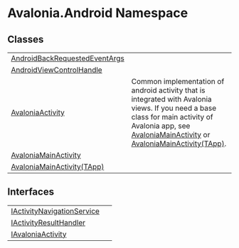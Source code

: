# Avalonia.Android Namespace






## Classes
<table>
<tr>
<td><a href="T_Avalonia_Android_AndroidBackRequestedEventArgs">AndroidBackRequestedEventArgs</a></td>
<td> </td>
</tr>
<tr>
<td><a href="T_Avalonia_Android_AndroidViewControlHandle">AndroidViewControlHandle</a></td>
<td> </td>
</tr>
<tr>
<td><a href="T_Avalonia_Android_AvaloniaActivity">AvaloniaActivity</a></td>
<td>Common implementation of android activity that is integrated with Avalonia views. If you need a base class for main activity of Avalonia app, see <a href="T_Avalonia_Android_AvaloniaMainActivity">AvaloniaMainActivity</a> or <a href="T_Avalonia_Android_AvaloniaMainActivity_1">AvaloniaMainActivity(TApp)</a>.</td>
</tr>
<tr>
<td><a href="T_Avalonia_Android_AvaloniaMainActivity">AvaloniaMainActivity</a></td>
<td> </td>
</tr>
<tr>
<td><a href="T_Avalonia_Android_AvaloniaMainActivity_1">AvaloniaMainActivity(TApp)</a></td>
<td> </td>
</tr>
</table>

## Interfaces
<table>
<tr>
<td><a href="T_Avalonia_Android_IActivityNavigationService">IActivityNavigationService</a></td>
<td> </td>
</tr>
<tr>
<td><a href="T_Avalonia_Android_IActivityResultHandler">IActivityResultHandler</a></td>
<td> </td>
</tr>
<tr>
<td><a href="T_Avalonia_Android_IAvaloniaActivity">IAvaloniaActivity</a></td>
<td> </td>
</tr>
</table>
